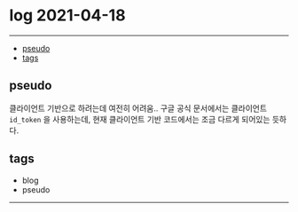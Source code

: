 # log 2021-04-18

--------------------------

- [pseudo](#pseudo)
- [tags](#tags)


## pseudo

클라이언트 기반으로 하려는데 여전히 어려움..
구글 공식 문서에서는 클라이언트 `id_token` 을 사용하는데, 현재 클라이언트 기반 코드에서는 조금 다르게 되어있는 듯하다.

## tags
- blog
- pseudo

--------------------------

